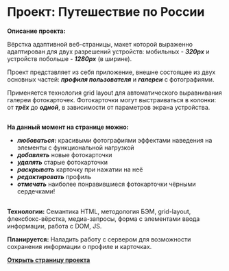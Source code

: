 # **Проект: Путешествие по России**

**Описание проекта:**

Вёрстка адаптивной веб-страницы, макет которой выраженно адаптирован для двух разрешений устройств: мобильных - _**320px**_ и устройств побольше - _**1280px**_ (в ширине).

 Проект представляет из себя приложение, внешне состоящее из двух основных частей: _**профиля пользователя**_ и _**галереи**_ с фотографиями.

 Применяется технология grid layout для автоматического выравнивания галереи фотокарточек. Фотокарточки могут выстраиваться в колонки: от _**трёх**_ до _**одной**_, в зависимости от параметров экрана устройства.
##

**На данный момент на странице можно:**
* ***любоваться:***
    красивыми фотографиями
    эффектами наведения на элементы с функциональной нагрузкой
* ***добавлять*** новые фотокарточки
* ***удалять*** старые фотокарточки
* ***раскрывать*** карточку при нажатии на неё
* ***редактировать*** профиль
* ***отмечать*** наиболее понравившиеся фотокарточки чёрными сердечками!
##

**Технологии:**
Cемантика HTML, методология БЭМ, grid-layout, флексбокс-вёрстка, медиа-запросы, форма с элементами ввода информации, работа с DOM, JS.

**Планируется:**
Наладить работу с сервером для возможности сохранения информации о профиле и карточках.

**[Открыть страницу проекта](https://ilyh0118.github.io/mesto-project/index.html)**